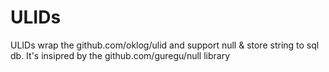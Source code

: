 # ULIDs

ULIDs wrap the github.com/oklog/ulid and support null & store string to sql db. It's insipred by the github.com/guregu/null library